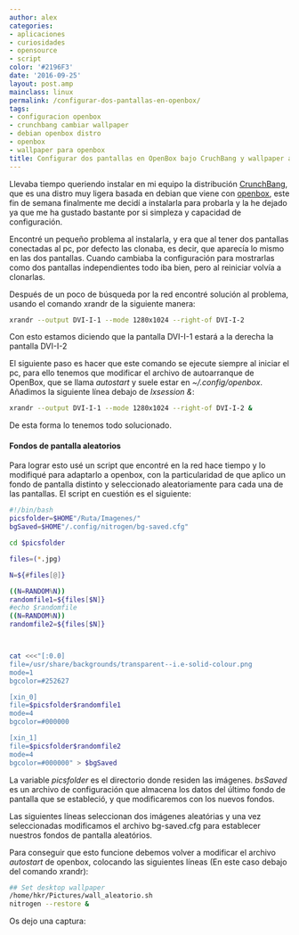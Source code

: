 ```yaml
---
author: alex
categories:
- aplicaciones
- curiosidades
- opensource
- script
color: '#2196F3'
date: '2016-09-25'
layout: post.amp
mainclass: linux
permalink: /configurar-dos-pantallas-en-openbox/
tags:
- configuracion openbox
- crunchbang cambiar wallpaper
- debian openbox distro
- openbox
- wallpaper para openbox
title: Configurar dos pantallas en OpenBox bajo CruchBang y wallpaper aleatorio
---
```


<div class="separator" >
<a href="https://1.bp.blogspot.com/-iiunZ-gX5Y8/T0TbVE86pHI/AAAAAAAACGw/wmYeZWkIe-s/s1600/1329912632_stock_connect.png"  ><amp-img on="tap:lightbox1" role="button" tabindex="0" layout="responsive"  height="128" width="128" src="https://1.bp.blogspot.com/-iiunZ-gX5Y8/T0TbVE86pHI/AAAAAAAACGw/wmYeZWkIe-s/s400/1329912632_stock_connect.png" /></a>
</div>

Llevaba tiempo queriendo instalar en mi equipo la distribución <a target="_blank" href="http://crunchbanglinux.org/">CrunchBang</a>, que es una distro muy ligera basada en debian que viene con <a target="_blank" href="http://openbox.org/">openbox</a>, este fin de semana finalmente me decidí a instalarla para probarla y la he dejado ya que me ha gustado bastante por si simpleza y capacidad de configuración.

Encontré un pequeño problema al instalarla, y era que al tener dos pantallas conectadas al pc, por defecto las clonaba, es decir, que aparecía lo mismo en las dos pantallas. Cuando cambiaba la configuración para mostrarlas como dos pantallas independientes todo iba bien, pero al reiniciar volvía a clonarlas.


<!--more--><!--ad-->

Después de un poco de búsqueda por la red encontré solución al problema, usando el comando xrandr de la siguiente manera:

```bash
xrandr --output DVI-I-1 --mode 1280x1024 --right-of DVI-I-2

```

Con esto estamos diciendo que la pantalla DVI-I-1 estará a la derecha la pantalla DVI-I-2

El siguiente paso es hacer que este comando se ejecute siempre al iniciar el pc, para ello tenemos que modificar el archivo de autoarranque de OpenBox, que se llama *autostart* y suele estar en *~/.config/openbox*. Añadimos la siguiente línea debajo de *lxsession &*:

```bash
xrandr --output DVI-I-1 --mode 1280x1024 --right-of DVI-I-2 &

```

De esta forma lo tenemos todo solucionado.

#### Fondos de pantalla aleatorios

Para lograr esto usé un script que encontré en la red hace tiempo y lo modifiqué para adaptarlo a openbox, con la particularidad de que aplico un fondo de pantalla distinto y seleccionado aleatoriamente para cada una de las pantallas. El script en cuestión es el siguiente:

```bash
#!/bin/bash
picsfolder=$HOME"/Ruta/Imagenes/"
bgSaved=$HOME"/.config/nitrogen/bg-saved.cfg"

cd $picsfolder

files=(*.jpg)

N=${#files[@]}

((N=RANDOM%N))
randomfile1=${files[$N]}
#echo $randomfile
((N=RANDOM%N))
randomfile2=${files[$N]}



cat <<<"[:0.0]
file=/usr/share/backgrounds/transparent--i.e-solid-colour.png
mode=1
bgcolor=#252627

[xin_0]
file=$picsfolder$randomfile1
mode=4
bgcolor=#000000

[xin_1]
file=$picsfolder$randomfile2
mode=4
bgcolor=#000000" > $bgSaved

```

La variable *picsfolder* es el directorio donde residen las imágenes. *bsSaved* es un archivo de configuración que almacena los datos del último fondo de pantalla que se estableció, y que modificaremos con los nuevos fondos.

Las siguientes líneas seleccionan dos imágenes aleatórias y una vez seleccionadas modificamos el archivo bg-saved.cfg para establecer nuestros fondos de pantalla aleatórios.

Para conseguir que esto funcione debemos volver a modificar el archivo *autostart* de openbox, colocando las siguientes líneas (En este caso debajo del comando xrandr):

```bash
## Set desktop wallpaper
/home/hkr/Pictures/wall_aleatorio.sh
nitrogen --restore &
```

Os dejo una captura:

<div class="separator" >
<a href="https://1.bp.blogspot.com/-Babpz4m6FG4/T0T5AMLSbsI/AAAAAAAACHA/P7YObMPNGM4/s1600/Screenshot%2B-%2B02222012%2B-%2B02%253A43%253A23%2BPM.png"  ><amp-img on="tap:lightbox1" role="button" tabindex="0" layout="responsive"  height="160" width="400" src="https://1.bp.blogspot.com/-Babpz4m6FG4/T0T5AMLSbsI/AAAAAAAACHA/P7YObMPNGM4/s400/Screenshot%2B-%2B02222012%2B-%2B02%253A43%253A23%2BPM.png" /></a>
</div>